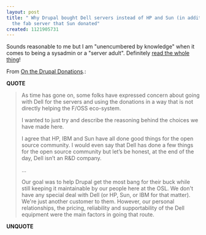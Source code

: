 ```yaml
---
layout: post
title: " Why Drupal bought Dell servers instead of HP and Sun (in addition to using
  the fab server that Sun donated"
created: 1121905731
---
```

<p>Sounds reasonable to me but I am "unencumbered by knowledge" when it comes to being a sysadmin or a "server adult". Definitely <a href="http://staff.osuosl.org/~kveton/?p=99">read the whole thing</a>!</p>
<p>From <a href="http://staff.osuosl.org/~kveton/?p=99">On the Drupal Donations</a>.:</p>
<p><b>QUOTE</b></p><blockquote>
<p>As time has gone on, some folks have expressed concern about going with Dell for the servers and using the donations in a way that is not directly helping the F/OSS eco-system.</p>

<p>I wanted to just try and describe the reasoning behind the choices we have made here.
</p>
<p>I agree that HP, IBM and Sun have all done good things for the open source community. I would even say that Dell has done a few things for the open source community but let&rsquo;s be honest, at the end of the day, Dell isn&rsquo;t an R&D company.</p>
<p>...
</p>Our goal was to help Drupal get the most bang for their buck while still keeping it maintainable by our people here at the OSL. We don't have any special deal with Dell (or HP, Sun, or IBM for that matter). We're just another customer to them. However, our personal relationships, the pricing, reliability and supportability of the Dell equipment were the main factors in going that route.</p> </blockquote><p><b>UNQUOTE</b></p>



